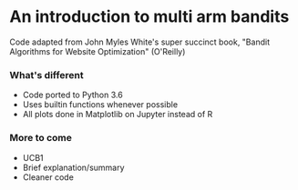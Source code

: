 # An introduction to multi arm bandits

Code adapted from John Myles White's super succinct book, "Bandit Algorithms for Website Optimization" (O'Reilly)

### What's different

* Code ported to Python 3.6
* Uses builtin functions whenever possible
* All plots done in Matplotlib on Jupyter instead of R

### More to come
* UCB1
* Brief explanation/summary
* Cleaner code
